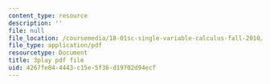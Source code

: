 ```yaml
---
content_type: resource
description: ''
file: null
file_location: /coursemedia/18-01sc-single-variable-calculus-fall-2010/4267fe044443c15e5f36d19702d94ecf_KhwQKE_tld0.pdf
file_type: application/pdf
resourcetype: Document
title: 3play pdf file
uid: 4267fe04-4443-c15e-5f36-d19702d94ecf
---
```

